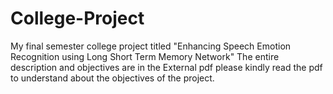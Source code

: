 # College-Project
My final semester college project titled "Enhancing Speech Emotion Recognition using Long Short Term Memory Network"
The entire description and objectives are in the External pdf please kindly read the pdf to understand about the objectives of the project.
